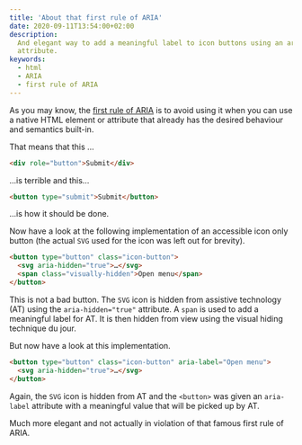 ```yaml
---
title: 'About that first rule of ARIA'
date: 2020-09-11T13:54:00+02:00
description:
  And elegant way to add a meaningful label to icon buttons using an aria-label
  attribute.
keywords:
  - html
  - ARIA
  - first rule of ARIA
---
```


As you may know, the
[first rule of ARIA](https://www.w3.org/TR/using-aria/#rule1) is to avoid using
it when you can use a native HTML element or attribute that already has the
desired behaviour and semantics built-in.

That means that this …

```html
<div role="button">Submit</div>
```

…is terrible and this…

```html
<button type="submit">Submit</button>
```

…is how it should be done.

Now have a look at the following implementation of an accessible icon only
button (the actual `SVG` used for the icon was left out for brevity).

```html
<button type="button" class="icon-button">
  <svg aria-hidden="true">…</svg>
  <span class="visually-hidden">Open menu</span>
</button>
```

This is not a bad button. The `SVG` icon is hidden from assistive technology
(AT) using the `aria-hidden="true"` attribute. A `span` is used to add a
meaningful label for AT. It is then hidden from view using the visual hiding
technique du jour.

But now have a look at this implementation.

```html
<button type="button" class="icon-button" aria-label="Open menu">
  <svg aria-hidden="true">…</svg>
</button>
```

Again, the `SVG` icon is hidden from AT and the `<button>` was given an
`aria-label` attribute with a meaningful value that will be picked up by AT.

Much more elegant and not actually in violation of that famous first rule of
ARIA.

